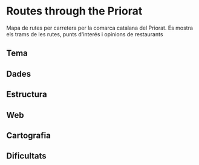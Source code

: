 # Routes through the Priorat
Mapa de rutes per carretera per la comarca catalana del Priorat. Es mostra els trams de les rutes, punts d'interés i opinions de restaurants

## Tema

## Dades

## Estructura

## Web

## Cartografia

## Dificultats
